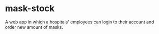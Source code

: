 # mask-stock
A web app in which a hospitals' employees can login to their account and order new amount of masks.
